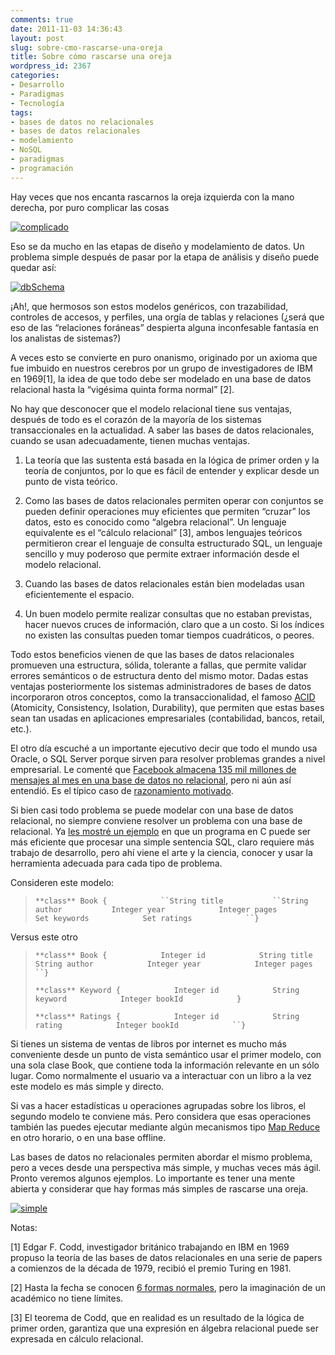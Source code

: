 ```yaml
---
comments: true
date: 2011-11-03 14:36:43
layout: post
slug: sobre-cmo-rascarse-una-oreja
title: Sobre cómo rascarse una oreja
wordpress_id: 2367
categories:
- Desarrollo
- Paradigmas
- Tecnología
tags:
- bases de datos no relacionales
- bases de datos relacionales
- modelamiento
- NoSQL
- paradigmas
- programación
---
```


Hay veces que nos encanta rascarnos la oreja izquierda con la mano derecha, por puro complicar las cosas

 

[![complicado](http://www.lnds.net/blog/wp-content/uploads/2011/11/complicado_thumb.jpg)](http://www.lnds.net/blog/wp-content/uploads/2011/11/complicado.jpg)

 

Eso se da mucho en las etapas de diseño y modelamiento de datos. Un problema simple después de pasar por la etapa de análisis y diseño puede quedar así:

 

[![dbSchema](http://www.lnds.net/blog/wp-content/uploads/2011/11/dbSchema_thumb.jpg)](http://www.lnds.net/blog/wp-content/uploads/2011/11/dbSchema.jpg)

 

¡Ah!, que hermosos son estos modelos genéricos, con trazabilidad, controles de accesos, y perfiles, una orgía de tablas y relaciones (¿será que eso de las “relaciones foráneas” despierta alguna inconfesable fantasía en los analistas de sistemas?)

 

A veces esto se convierte en puro onanismo, originado por un axioma que fue imbuido en nuestros cerebros por un grupo de investigadores de IBM en 1969[1], la idea de que todo debe ser modelado en una base de datos relacional hasta la “vigésima quinta forma normal” [2].

 

No hay que desconocer que el modelo relacional tiene sus ventajas, después de todo es el corazón de la mayoría de los sistemas transaccionales en la actualidad. A saber las bases de datos relacionales, cuando se usan adecuadamente, tienen muchas ventajas.

 

1. La teoría que las sustenta está basada en la lógica de primer orden y la teoría de conjuntos, por lo que es fácil de entender y explicar desde un punto de vista teórico.

 

2. Como las bases de datos relacionales permiten operar con conjuntos se pueden definir operaciones muy eficientes que permiten “cruzar” los datos, esto es conocido como “algebra relacional”. Un lenguaje equivalente es el “cálculo relacional” [3], ambos lenguajes teóricos permitieron crear el lenguaje de consulta estructurado SQL, un lenguaje sencillo y muy poderoso que permite extraer información desde el modelo relacional.

 

3. Cuando las bases de datos relacionales están bien modeladas usan eficientemente el espacio.

 

4. Un buen modelo permite realizar consultas que no estaban previstas, hacer nuevos cruces de información, claro que a un costo. Si los índices no existen las consultas pueden tomar tiempos cuadráticos, o peores.

 

Todo estos beneficios vienen de que las bases de datos relacionales promueven una estructura, sólida, tolerante a fallas, que permite validar errores semánticos o de estructura dento del mismo motor. Dadas estas ventajas posteriormente los sistemas administradores de bases de datos incorporaron otros conceptos, como la transaccionalidad, el famoso [ACID](http://en.wikipedia.org/wiki/ACID) (Atomicity, Consistency, Isolation, Durability), que permiten que estas bases sean tan usadas en aplicaciones empresariales (contabilidad, bancos, retail, etc.).

 

El otro día escuché a un importante ejecutivo decir que todo el mundo usa Oracle, o SQL Server porque sirven para resolver problemas grandes a nivel empresarial. Le comenté que [Facebook almacena 135 mil millones de mensajes al mes en una base de datos no relacional](http://highscalability.com/blog/2010/11/16/facebooks-new-real-time-messaging-system-hbase-to-store-135.html), pero ni aún así entendió. Es el típico caso de [razonamiento motivado](http://www.lnds.net/blog/2011/07/decisiones-irracionales.html). 

 

Si bien casi todo problema se puede modelar con una base de datos relacional, no siempre conviene resolver un problema con una base de relacional. Ya [les mostré un ejemplo](http://www.lnds.net/blog/2011/10/datos-datos-datos.html) en que un programa en C puede ser más eficiente que procesar una simple sentencia SQL, claro requiere más trabajo de desarrollo, pero ahí viene el arte y la ciencia, conocer y usar la herramienta adecuada para cada tipo de problema.

 

Consideren este modelo:

 

>   
> 
> `**class** Book {           
``String title          
``String author          
Integer year           
Integer pages           
Set keywords           
Set ratings           
``} `

 

Versus este otro

 

>   
> 
> `**class** Book {           
Integer id           
String title           
String author           
Integer year           
Integer pages           
``} `
> 
>    
> 
> `**class** Keyword {           
Integer id           
String keyword           
Integer bookId           
} `
> 
>    
> 
> `**class** Ratings {           
Integer id           
String rating           
Integer bookId           
``} `

 

 

Si tienes un sistema de ventas de libros por internet es mucho más conveniente desde un punto de vista semántico usar el primer modelo, con una sola clase Book, que contiene toda la información relevante en un sólo lugar. Como normalmente el usuario va a interactuar con un libro a la vez este modelo es más simple y directo.

 

Si vas a hacer estadísticas u operaciones agrupadas sobre los libros, el segundo modelo te conviene más. Pero considera que esas operaciones también las puedes ejecutar mediante algún mecanismos tipo [Map Reduce](http://www.lnds.net/blog/2011/10/ensaladas-y-algoritmos.html) en otro horario, o en una base offline.

 

Las bases de datos no relacionales permiten abordar el mismo problema, pero a veces desde una perspectiva más simple, y muchas veces más ágil. Pronto veremos algunos ejemplos. Lo importante es tener una mente abierta y considerar que hay formas más simples de rascarse una oreja.

 

[![simple](http://www.lnds.net/blog/wp-content/uploads/2011/11/simple_thumb.jpg)](http://www.lnds.net/blog/wp-content/uploads/2011/11/simple.jpg)

 

Notas:

 

[1] Edgar F. Codd, investigador británico trabajando en IBM en 1969 propuso la teoría de las bases de datos relacionales en una serie de papers a comienzos de la década de 1979, recibió el premio Turing en 1981.

 

[2] Hasta la fecha se conocen [6 formas normales](http://en.wikipedia.org/wiki/Database_normalization#Normal_forms), pero la imaginación de un académico no tiene límites.

 

[3] El teorema de Codd, que en realidad es un resultado de la lógica de primer orden, garantiza que una expresión en álgebra relacional puede ser expresada en cálculo relacional.
